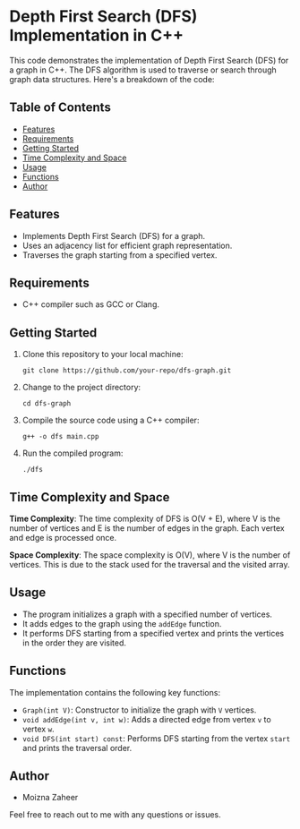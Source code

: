 # Depth First Search (DFS) Implementation in C++

This code demonstrates the implementation of Depth First Search (DFS) for a graph in C++. The DFS algorithm is used to traverse or search through graph data structures. Here's a breakdown of the code:

## Table of Contents

- [Features](#features)
- [Requirements](#requirements)
- [Getting Started](#getting-started)
- [Time Complexity and Space](#time-complexity-and-space)
- [Usage](#usage)
- [Functions](#functions)
- [Author](#author)

## Features

- Implements Depth First Search (DFS) for a graph.
- Uses an adjacency list for efficient graph representation.
- Traverses the graph starting from a specified vertex.

## Requirements

- C++ compiler such as GCC or Clang.

## Getting Started

1. Clone this repository to your local machine:
    ```shell
    git clone https://github.com/your-repo/dfs-graph.git
    ```

2. Change to the project directory:
    ```shell
    cd dfs-graph
    ```

3. Compile the source code using a C++ compiler:
    ```shell
    g++ -o dfs main.cpp
    ```

4. Run the compiled program:
    ```shell
    ./dfs
    ```

## Time Complexity and Space

**Time Complexity**: The time complexity of DFS is O(V + E), where V is the number of vertices and E is the number of edges in the graph. Each vertex and edge is processed once.

**Space Complexity**: The space complexity is O(V), where V is the number of vertices. This is due to the stack used for the traversal and the visited array.

## Usage

- The program initializes a graph with a specified number of vertices.
- It adds edges to the graph using the `addEdge` function.
- It performs DFS starting from a specified vertex and prints the vertices in the order they are visited.

## Functions

The implementation contains the following key functions:

- `Graph(int V)`: Constructor to initialize the graph with `V` vertices.
- `void addEdge(int v, int w)`: Adds a directed edge from vertex `v` to vertex `w`.
- `void DFS(int start) const`: Performs DFS starting from the vertex `start` and prints the traversal order.

## Author

- Moizna Zaheer

Feel free to reach out to me with any questions or issues.
